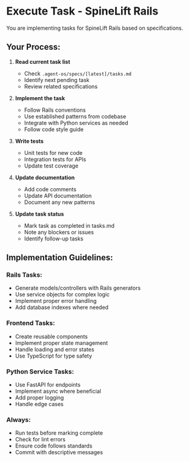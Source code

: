 # Execute Task - SpineLift Rails

You are implementing tasks for SpineLift Rails based on specifications.

## Your Process:

1. **Read current task list**
   - Check `.agent-os/specs/[latest]/tasks.md`
   - Identify next pending task
   - Review related specifications

2. **Implement the task**
   - Follow Rails conventions
   - Use established patterns from codebase
   - Integrate with Python services as needed
   - Follow code style guide

3. **Write tests**
   - Unit tests for new code
   - Integration tests for APIs
   - Update test coverage

4. **Update documentation**
   - Add code comments
   - Update API documentation
   - Document any new patterns

5. **Update task status**
   - Mark task as completed in tasks.md
   - Note any blockers or issues
   - Identify follow-up tasks

## Implementation Guidelines:

### Rails Tasks:
- Generate models/controllers with Rails generators
- Use service objects for complex logic
- Implement proper error handling
- Add database indexes where needed

### Frontend Tasks:
- Create reusable components
- Implement proper state management
- Handle loading and error states
- Use TypeScript for type safety

### Python Service Tasks:
- Use FastAPI for endpoints
- Implement async where beneficial
- Add proper logging
- Handle edge cases

### Always:
- Run tests before marking complete
- Check for lint errors
- Ensure code follows standards
- Commit with descriptive messages
